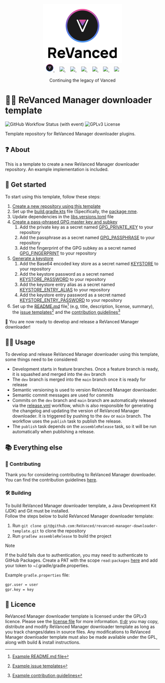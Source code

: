 <p align="center">
  <picture>
    <source
      width="256px"
      media="(prefers-color-scheme: dark)"
      srcset="assets/revanced-headline/revanced-headline-vertical-dark.svg"
    >
    <img 
      width="256px"
      src="assets/revanced-headline/revanced-headline-vertical-light.svg"
    >
  </picture>
  <br>
  <a href="https://revanced.app/">
     <picture>
         <source height="24px" media="(prefers-color-scheme: dark)" srcset="assets/revanced-logo/revanced-logo.svg" />
         <img height="24px" src="assets/revanced-logo/revanced-logo.svg" />
     </picture>
   </a>&nbsp;&nbsp;&nbsp;
   <a href="https://github.com/ReVanced">
       <picture>
           <source height="24px" media="(prefers-color-scheme: dark)" srcset="https://i.ibb.co/dMMmCrW/Git-Hub-Mark.png" />
           <img height="24px" src="https://i.ibb.co/9wV3HGF/Git-Hub-Mark-Light.png" />
       </picture>
   </a>&nbsp;&nbsp;&nbsp;
   <a href="http://revanced.app/discord">
       <picture>
           <source height="24px" media="(prefers-color-scheme: dark)" srcset="https://user-images.githubusercontent.com/13122796/178032563-d4e084b7-244e-4358-af50-26bde6dd4996.png" />
           <img height="24px" src="https://user-images.githubusercontent.com/13122796/178032563-d4e084b7-244e-4358-af50-26bde6dd4996.png" />
       </picture>
   </a>&nbsp;&nbsp;&nbsp;
   <a href="https://reddit.com/r/revancedapp">
       <picture>
           <source height="24px" media="(prefers-color-scheme: dark)" srcset="https://user-images.githubusercontent.com/13122796/178032351-9d9d5619-8ef7-470a-9eec-2744ece54553.png" />
           <img height="24px" src="https://user-images.githubusercontent.com/13122796/178032351-9d9d5619-8ef7-470a-9eec-2744ece54553.png" />
       </picture>
   </a>&nbsp;&nbsp;&nbsp;
   <a href="https://t.me/app_revanced">
      <picture>
         <source height="24px" media="(prefers-color-scheme: dark)" srcset="https://user-images.githubusercontent.com/13122796/178032213-faf25ab8-0bc3-4a94-a730-b524c96df124.png" />
         <img height="24px" src="https://user-images.githubusercontent.com/13122796/178032213-faf25ab8-0bc3-4a94-a730-b524c96df124.png" />
      </picture>
   </a>&nbsp;&nbsp;&nbsp;
   <a href="https://x.com/revancedapp">
      <picture>
         <source media="(prefers-color-scheme: dark)" srcset="https://user-images.githubusercontent.com/93124920/270180600-7c1b38bf-889b-4d68-bd5e-b9d86f91421a.png">
         <img height="24px" src="https://user-images.githubusercontent.com/93124920/270108715-d80743fa-b330-4809-b1e6-79fbdc60d09c.png" />
      </picture>
   </a>&nbsp;&nbsp;&nbsp;
   <a href="https://www.youtube.com/@ReVanced">
      <picture>
         <source height="24px" media="(prefers-color-scheme: dark)" srcset="https://user-images.githubusercontent.com/13122796/178032714-c51c7492-0666-44ac-99c2-f003a695ab50.png" />
         <img height="24px" src="https://user-images.githubusercontent.com/13122796/178032714-c51c7492-0666-44ac-99c2-f003a695ab50.png" />
     </picture>
   </a>
   <br>
   <br>
   Continuing the legacy of Vanced
</p>

# 👋🔌 ReVanced Manager downloader template

![GitHub Workflow Status (with event)](https://img.shields.io/github/actions/workflow/status/ReVanced/revanced-manager-downloader-template/release.yml)
![GPLv3 License](https://img.shields.io/badge/License-GPL%20v3-yellow.svg)

Template repository for ReVanced Manager downloader plugins.

## ❓ About

This is a template to create a new ReVanced Manager downloader repository. An example implementation is included.

##  🚀 Get started

To start using this template, follow these steps:

1. [Create a new repository using this template](https://github.com/new?template_name=revanced-manager-downloader-template&template_owner=ReVanced)
2. Set up the [build.gradle.kts](build.gradle.kts) file (Specifically, the [package nme](build.gradle.kts#L21).
3. Update dependencies in the [libs.versions.toml](gradle/libs.versions.toml) file
4. [Create a pass-phrased GPG master key and subkey](https://mikeross.xyz/create-gpg-key-pair-with-subkeys/)
   1. Add the private key as a secret named [GPG_PRIVATE_KEY](.github/workflows/release.yml#L51) to your repository
   2. Add the passphrase as a secret named [GPG_PASSPHRASE](.github/workflows/release.yml#L52) to your repository
   3. Add the fingerprint of the GPG subkey as a secret named [GPG_FINGERPRINT](.github/workflows/release.yml#L53)
   to your repository
5. [Generate a keystore](https://developer.android.com/studio/publish/app-signing#generate-key)
   1. Add the Base64 encoded key store as a secret named [KEYSTORE](.github/workflows/release.yml#L57) to your repository
   2. Add the keystore password as a secret named [KEYSTORE_PASSWORD](.github/workflows/release.yml#L62) to your repository
   3. Add the keystore entry alias as a secret named [KEYSTORE_ENTRY_ALIAS](.github/workflows/release.yml#L63) to your repository
   4. Add the keystore entry password as a secret named [KEYSTORE_ENTRY_PASSWORD](.github/workflows/release.yml#L64) to your repository
7. Set up the [README.md](README.md) file[^1] (e.g, title, description, license, summary),
the [issue templates](.github/ISSUE_TEMPLATE)[^2] and the [contribution guidelines](CONTRIBUTING.md)[^3]

🎉 You are now ready to develop and release a ReVanced Manager downloader!

[^1]: [Example README.md file](https://github.com/ReVanced/revanced-manager/blob/main/README.md)
[^2]: [Example issue templates](https://github.com/ReVanced/revanced-manager/tree/main/.github/ISSUE_TEMPLATE)
[^3]: [Example contribution guidelines](https://github.com/ReVanced/revanced-manager/blob/main/CONTRIBUTING.md)

## 🧑‍💻 Usage

To develop and release ReVanced Manager downloader using this template, some things need to be considered:

- Development starts in feature branches. Once a feature branch is ready, it is squashed and merged into the `dev` branch
- The `dev` branch is merged into the `main` branch once it is ready for release
- Semantic versioning is used to version ReVanced Manager downloader.
- Semantic commit messages are used for commits
- Commits on the `dev` branch and `main` branch are automatically released
via the [release.yml](.github/workflows/release.yml) workflow, which is also responsible for generating the changelog
and updating the version of ReVanced Manager downloader. It is triggered by pushing to the `dev` or `main` branch.
The workflow uses the `publish` task to publish the release.
- The `publish` task depends on the `assembleRelease` task, so it will be run automatically when publishing a release.

## 📚 Everything else

### 📙 Contributing

Thank you for considering contributing to ReVanced Manager downloader.  
You can find the contribution guidelines [here](CONTRIBUTING.md).

### 🛠️ Building

To build ReVanced Manager downloader template, a Java Development Kit (JDK) and Git must be installed.  
Follow the steps below to build ReVanced Manager downloader template:

1. Run `git clone git@github.com:ReVanced/revanced-manager-downloader-template.git` to clone the repository
2. Run `gradlew assembleRelease` to build the project

> [!NOTE]
> If the build fails due to authentication, you may need to authenticate to GitHub Packages.
> Create a PAT with the scope `read:packages` [here](https://github.com/settings/tokens/new?scopes=read:packages&description=ReVanced) and add your token to ~/.gradle/gradle.properties.
>
> Example `gradle.properties` file:
>
> ```properties
> gpr.user = user
> gpr.key = key
> ```

## 📜 Licence

ReVanced Manager downloader template is licensed under the GPLv3 licence.
Please see the [license file](LICENSE) for more information.
[tl;dr](https://www.tldrlegal.com/license/gnu-general-public-license-v3-gpl-3) you may copy, distribute
and modify ReVanced Manager downloader template as long as you track changes/dates in source files.
Any modifications to ReVanced Manager downloader template must also be made available under the GPL,
along with build & install instructions.
